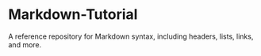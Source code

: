 # Markdown-Tutorial
A reference repository for Markdown syntax, including headers, lists, links, and more.
